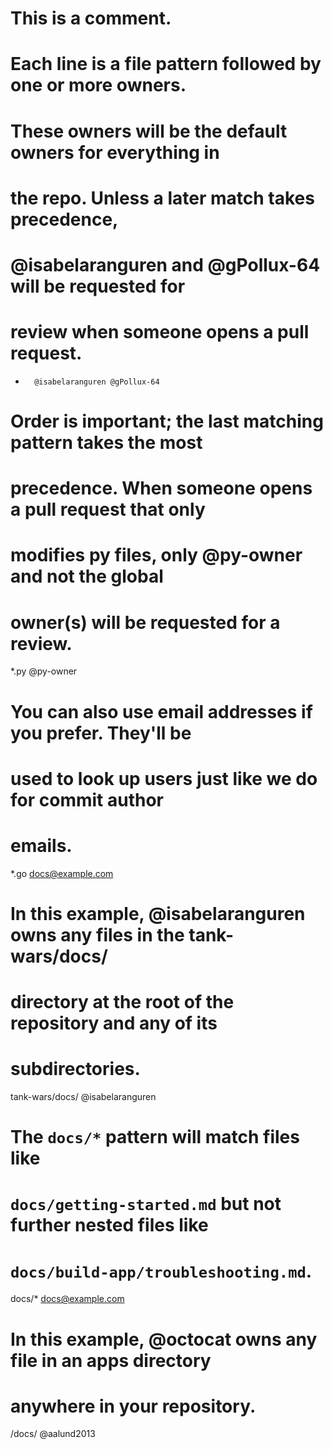 # This is a comment.
# Each line is a file pattern followed by one or more owners.

# These owners will be the default owners for everything in
# the repo. Unless a later match takes precedence,
# @isabelaranguren and @gPollux-64 will be requested for
# review when someone opens a pull request.
*       @isabelaranguren @gPollux-64

# Order is important; the last matching pattern takes the most
# precedence. When someone opens a pull request that only
# modifies py files, only @py-owner and not the global
# owner(s) will be requested for a review.
*.py    @py-owner

# You can also use email addresses if you prefer. They'll be
# used to look up users just like we do for commit author
# emails.
*.go docs@example.com

# In this example, @isabelaranguren owns any files in the tank-wars/docs/
# directory at the root of the repository and any of its
# subdirectories.
tank-wars/docs/ @isabelaranguren

# The `docs/*` pattern will match files like
# `docs/getting-started.md` but not further nested files like
# `docs/build-app/troubleshooting.md`.
docs/*  docs@example.com

# In this example, @octocat owns any file in an apps directory
# anywhere in your repository.
/docs/ @aalund2013